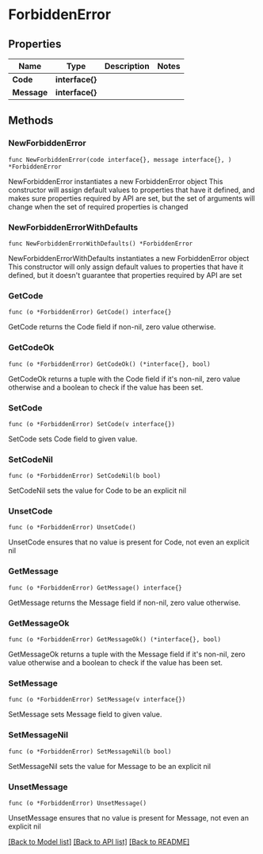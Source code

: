 # ForbiddenError

## Properties

Name | Type | Description | Notes
------------ | ------------- | ------------- | -------------
**Code** | **interface{}** |  | 
**Message** | **interface{}** |  | 

## Methods

### NewForbiddenError

`func NewForbiddenError(code interface{}, message interface{}, ) *ForbiddenError`

NewForbiddenError instantiates a new ForbiddenError object
This constructor will assign default values to properties that have it defined,
and makes sure properties required by API are set, but the set of arguments
will change when the set of required properties is changed

### NewForbiddenErrorWithDefaults

`func NewForbiddenErrorWithDefaults() *ForbiddenError`

NewForbiddenErrorWithDefaults instantiates a new ForbiddenError object
This constructor will only assign default values to properties that have it defined,
but it doesn't guarantee that properties required by API are set

### GetCode

`func (o *ForbiddenError) GetCode() interface{}`

GetCode returns the Code field if non-nil, zero value otherwise.

### GetCodeOk

`func (o *ForbiddenError) GetCodeOk() (*interface{}, bool)`

GetCodeOk returns a tuple with the Code field if it's non-nil, zero value otherwise
and a boolean to check if the value has been set.

### SetCode

`func (o *ForbiddenError) SetCode(v interface{})`

SetCode sets Code field to given value.


### SetCodeNil

`func (o *ForbiddenError) SetCodeNil(b bool)`

 SetCodeNil sets the value for Code to be an explicit nil

### UnsetCode
`func (o *ForbiddenError) UnsetCode()`

UnsetCode ensures that no value is present for Code, not even an explicit nil
### GetMessage

`func (o *ForbiddenError) GetMessage() interface{}`

GetMessage returns the Message field if non-nil, zero value otherwise.

### GetMessageOk

`func (o *ForbiddenError) GetMessageOk() (*interface{}, bool)`

GetMessageOk returns a tuple with the Message field if it's non-nil, zero value otherwise
and a boolean to check if the value has been set.

### SetMessage

`func (o *ForbiddenError) SetMessage(v interface{})`

SetMessage sets Message field to given value.


### SetMessageNil

`func (o *ForbiddenError) SetMessageNil(b bool)`

 SetMessageNil sets the value for Message to be an explicit nil

### UnsetMessage
`func (o *ForbiddenError) UnsetMessage()`

UnsetMessage ensures that no value is present for Message, not even an explicit nil

[[Back to Model list]](../README.md#documentation-for-models) [[Back to API list]](../README.md#documentation-for-api-endpoints) [[Back to README]](../README.md)


